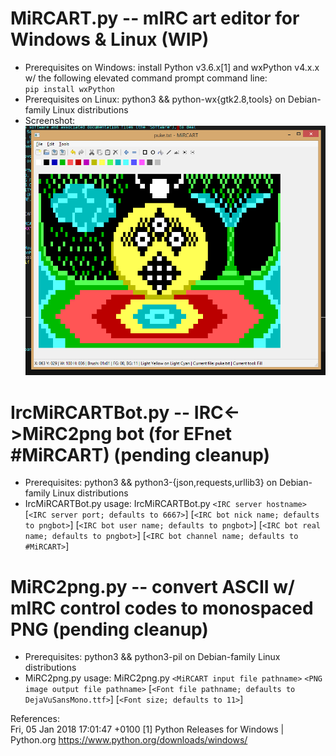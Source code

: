 # MiRCART.py -- mIRC art editor for Windows & Linux (WIP)
* Prerequisites on Windows: install Python v3.6.x[1] and wxPython v4.x.x w/ the following elevated command prompt command line:  
  `pip install wxPython`
* Prerequisites on Linux: python3 && python-wx{gtk2.8,tools} on Debian-family Linux distributions
* Screenshot:  
![Screenshot](https://github.com/lalbornoz/MiRCARTools/raw/master/MiRCART.png "Screenshot")

# IrcMiRCARTBot.py -- IRC<->MiRC2png bot (for EFnet #MiRCART) (pending cleanup)
* Prerequisites: python3 && python3-{json,requests,urllib3} on Debian-family Linux distributions
* IrcMiRCARTBot.py usage: IrcMiRCARTBot.py `<IRC server hostname>` [`<IRC server port; defaults to 6667>`] [`<IRC bot nick name; defaults to pngbot>`] [`<IRC bot user name; defaults to pngbot>`] [`<IRC bot real name; defaults to pngbot>`] [`<IRC bot channel name; defaults to #MiRCART>`]

# MiRC2png.py -- convert ASCII w/ mIRC control codes to monospaced PNG (pending cleanup)
* Prerequisites: python3 && python3-pil on Debian-family Linux distributions
* MiRC2png.py usage: MiRC2png.py `<MiRCART input file pathname>` `<PNG image output file pathname>` [`<Font file pathname; defaults to DejaVuSansMono.ttf>`] [`<Font size; defaults to 11>`]

References:  
Fri, 05 Jan 2018 17:01:47 +0100 [1] Python Releases for Windows | Python.org <https://www.python.org/downloads/windows/>
